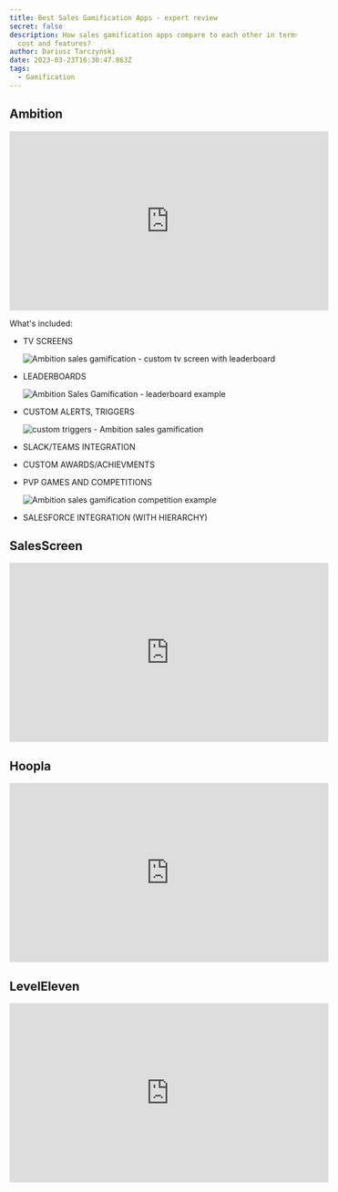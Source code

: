 ```yaml
---
title: Best Sales Gamification Apps - expert review
secret: false
description: How sales gamification apps compare to each other in terms of the
  cost and features?
author: Dariusz Tarczyński
date: 2023-03-23T16:30:47.863Z
tags:
  - Gamification
---
```

## Ambition

<iframe width="560" height="315" src="https://www.youtube.com/embed/X_m8Vnc1ZBI" title="YouTube video player" frameborder="0" allow="accelerometer; autoplay; clipboard-write; encrypted-media; gyroscope; picture-in-picture; web-share" allowfullscreen></iframe>



What's included:

* TV SCREENS

  ![Ambition sales gamification - custom tv screen with leaderboard](/static/img/brave_sn0yf6athi.png)
* LEADERBOARDS

  ![Ambition Sales Gamification - leaderboard example](/static/img/brave_hoy1idxvls.png)
* CUSTOM ALERTS, TRIGGERS

  ![custom triggers - Ambition sales gamification](/static/img/brave_di2gspejfb.png)
* SLACK/TEAMS INTEGRATION
* CUSTOM AWARDS/ACHIEVMENTS
* PVP GAMES AND COMPETITIONS

  ![Ambition sales gamification competition example](/static/img/brave_hay1o1g3va.png)
* SALESFORCE INTEGRATION (WITH HIERARCHY)





## SalesScreen

<iframe width="560" height="315" src="https://www.youtube.com/embed/VwWZVi2z5AU" title="YouTube video player" frameborder="0" allow="accelerometer; autoplay; clipboard-write; encrypted-media; gyroscope; picture-in-picture; web-share" allowfullscreen></iframe>

## Hoopla

<iframe width="560" height="315" src="https://www.youtube.com/embed/wpkuMGHmmmc" title="YouTube video player" frameborder="0" allow="accelerometer; autoplay; clipboard-write; encrypted-media; gyroscope; picture-in-picture; web-share" allowfullscreen></iframe>

## **LevelEleven**

<iframe width="560" height="315" src="https://www.youtube.com/embed/SbNtz89-2FA" title="YouTube video player" frameborder="0" allow="accelerometer; autoplay; clipboard-write; encrypted-media; gyroscope; picture-in-picture; web-share" allowfullscreen></iframe>